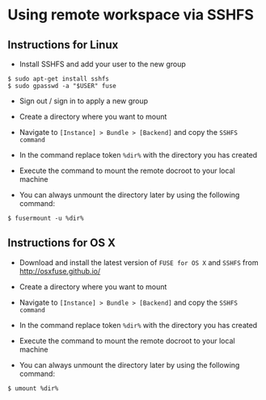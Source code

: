 # Using remote workspace via SSHFS

## Instructions for Linux

* Install SSHFS and add your user to the new group
```
$ sudo apt-get install sshfs
$ sudo gpasswd -a "$USER" fuse
```

* Sign out / sign in to apply a new group

* Create a directory where you want to mount 

* Navigate to `[Instance] > Bundle > [Backend]` and copy the `SSHFS command`

* In the command replace token `%dir%` with the directory you has created
  
* Execute the command to mount the remote docroot to your local machine

* You can always unmount the directory later by using the following command:
```
$ fusermount -u %dir%
```


## Instructions for OS X

* Download and install the latest version of `FUSE for OS X` and `SSHFS` from http://osxfuse.github.io/

* Create a directory where you want to mount 

* Navigate to `[Instance] > Bundle > [Backend]` and copy the `SSHFS command`

* In the command replace token `%dir%` with the directory you has created
  
* Execute the command to mount the remote docroot to your local machine

* You can always unmount the directory later by using the following command:
```
$ umount %dir%
```
